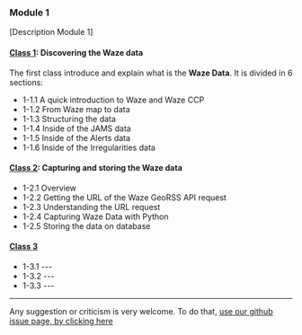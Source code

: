### Module 1

[Description Module 1]

#### [Class 1](class-1): Discovering the Waze data

The first class introduce and explain what is the **Waze Data**. It is divided in 6 sections: 

- 1-1.1 A quick introduction to Waze and Waze CCP
- 1-1.2 From Waze map to data
- 1-1.3 Structuring the data
- 1-1.4 Inside of the JAMS data
- 1-1.5 Inside of the Alerts data
- 1-1.6 Inside of the Irregularities data

#### [Class 2](class-2): Capturing and storing the Waze data
- 1-2.1 Overview
- 1-2.2 Getting the URL of the Waze GeoRSS API request
- 1-2.3 Understanding the URL request
- 1-2.4 Capturing Waze Data with Python
- 1-2.5 Storing the data on database

#### [Class 3](class-3)
- 1-3.1 ---
- 1-3.2 ---
- 1-3.3 ---

---

Any suggestion or criticism is very welcome. To do that, [use our github issue page, by clicking here](https://github.com/waze-programs/ccp-learning-center/issues)

